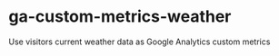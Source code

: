 ga-custom-metrics-weather
=========================

Use visitors current weather data as Google Analytics custom metrics
